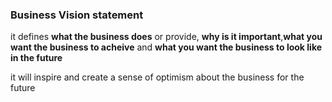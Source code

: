 ### Business Vision statement

it defines **what the business does** or provide, **why is it important**,**what you want the business to acheive** and **what you want the business to look like in the future**

it will inspire and create a sense of optimism about the business for the future